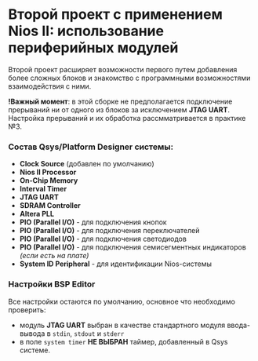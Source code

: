 # Второй проект с применением Nios II: использование периферийных модулей

Второй проект расширяет возможности первого путем добавления более сложных блоков и знакомство с программными возможностями взаимодействия с ними.

**!Важный момент**: в этой сборке не предполагается подключение прерываний ни от одного из блоков за исключением **JTAG UART**. Настройка прерываний и их обработка рассмматривается в практике №3.

### Состав Qsys/Platform Designer системы:

- **Clock Source** (добавлен по умолчанию)
- **Nios II Processor**
- **On-Chip Memory**
- **Interval Timer**
- **JTAG UART**
- **SDRAM Controller**
- **Altera PLL**
- **PIO (Parallel I/O)** - для подключения кнопок
- **PIO (Parallel I/O)** - для подключения переключателей
- **PIO (Parallel I/O)** - для подключения светодиодов
- **PIO (Parallel I/O)** - для подключения семисегментных индикаторов *(если есть на плате)*
- **System ID Peripheral** - для идентификации Nios-системы

### Настройки BSP Editor

Все настройки остаются по умолчанию, основное что необходимо проверить:
- модуль **JTAG UART** выбран в качестве стандартного модуля ввода-вывода в `stdin`, `stdout` и `stderr`
- в поле `system timer` **НЕ ВЫБРАН** таймер, добавленный в Qsys системе.
